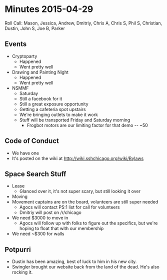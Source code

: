 Minutes 2015-04-29
==================

Roll Call: Mason, Jessica, Andrew, Dmitriy, Chris A, Chris S, Phil S, Christian, Dustin, John S, Joe B, Parker


Events
------

- Cryptoparty
  - Happened
  - Went pretty well
- Drawing and Painting Night
  - Happened
  - Went pretty well
- NSMMF
  - Saturday
  - Still a facebook for it
  - Still a great exposure opportunity
  - Getting a cafeteria spot upstairs
  - We're bringing outlets to make it work
  - Stuff will be transported Friday and Saturday morning
    - Frogbot motors are our limiting factor for that demo -- ~50

Code of Conduct
---------------

- We have one
- It's posted on the wiki at http://wiki.sshchicago.org/wiki/Bylaws

Space Search Stuff
------------------

- Lease
  - Glanced over it, it's not super scary, but still looking it over
- Moving
- Movement captains are on the board, volunteers are still super needed
  - Agocs will contact PS:1 list for call for volunteers
  - Dmitriy will post on /r/chicago
- We need $3000 to move in
  - Agocs will follow up with folks to figure out the specifics, but we're hoping to float that with our membership
- We need ~$300 for walls

Potpurri
--------

- Dustin has been amazing, best of luck to him in his new city.
- Swingler brought our website back from the land of the dead. He's also rocking it.